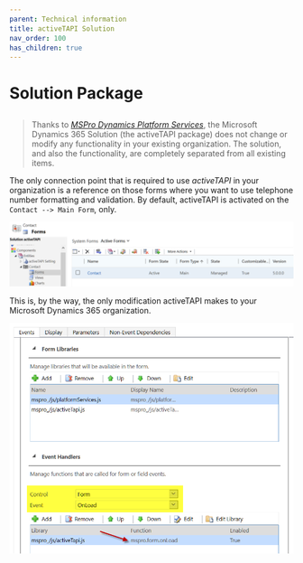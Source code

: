 ```yaml
---
parent: Technical information
title: activeTAPI Solution
nav_order: 100
has_children: true
---
```


# Solution Package

## 

> Thanks to [_MSPro Dynamics Platform Services_](https://github.com/SchmidteServices/activeTAPI-Dyn365/tree/f5ae9583b31952ca3f3ff42e5b6e11242bfd569d/docs/dyn365/admin/servicePlatform/index.md), the Microsoft Dynamics 365 Solution \(the activeTAPI package\) does not change or modify any functionality in your existing organization. The solution, and also the functionality, are completely separated from all existing items.

The only connection point that is required to use _activeTAPI_ in your organization is a reference on those forms where you want to use telephone number formatting and validation. By default, activeTAPI is activated on the `Contact --> Main Form`, only.

![](../../../.gitbook/assets/image-20191217154121010.png)

This is, by the way, the only modification activeTAPI makes to your Microsoft Dynamics 365 organization.

![](../../../.gitbook/assets/image-20191217154350529.png)

